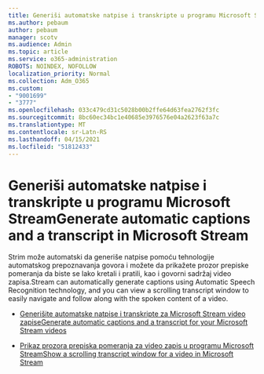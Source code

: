 ```yaml
---
title: Generiši automatske natpise i transkripte u programu Microsoft Stream
ms.author: pebaum
author: pebaum
manager: scotv
ms.audience: Admin
ms.topic: article
ms.service: o365-administration
ROBOTS: NOINDEX, NOFOLLOW
localization_priority: Normal
ms.collection: Adm_O365
ms.custom:
- "9001699"
- "3777"
ms.openlocfilehash: 033c479cd31c5028b00b2ffe64d63fea2762f3fc
ms.sourcegitcommit: 8bc60ec34bc1e40685e3976576e04a2623f63a7c
ms.translationtype: MT
ms.contentlocale: sr-Latn-RS
ms.lasthandoff: 04/15/2021
ms.locfileid: "51812433"
---
```

# <a name="generate-automatic-captions-and-a-transcript-in-microsoft-stream"></a><span data-ttu-id="75f86-102">Generiši automatske natpise i transkripte u programu Microsoft Stream</span><span class="sxs-lookup"><span data-stu-id="75f86-102">Generate automatic captions and a transcript in Microsoft Stream</span></span>

<span data-ttu-id="75f86-103">Strim može automatski da generiše natpise pomoću tehnologije automatskog prepoznavanja govora i možete da prikažete prozor prepiske pomeranja da biste se lako kretali i pratili, kao i govorni sadržaj video zapisa.</span><span class="sxs-lookup"><span data-stu-id="75f86-103">Stream can automatically generate captions using Automatic Speech Recognition technology, and you can view a scrolling transcript window to easily navigate and follow along with the spoken content of a video.</span></span>

- [<span data-ttu-id="75f86-104">Generišite automatske natpise i transkripte za Microsoft Stream video zapise</span><span class="sxs-lookup"><span data-stu-id="75f86-104">Generate automatic captions and a transcript for your Microsoft Stream videos</span></span>](https://docs.microsoft.com/stream/portal-autogenerate-captions)

- [<span data-ttu-id="75f86-105">Prikaz prozora prepiska pomeranja za video zapis u programu Microsoft Stream</span><span class="sxs-lookup"><span data-stu-id="75f86-105">Show a scrolling transcript window for a video in Microsoft Stream</span></span>](https://docs.microsoft.com/stream/portal-configure-transcript-mode)
